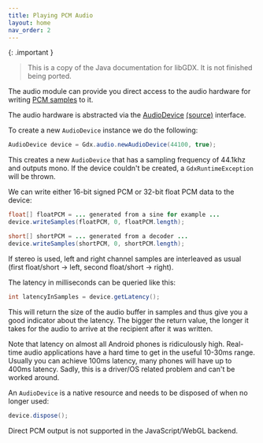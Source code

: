```yaml
---
title: Playing PCM Audio
layout: home
nav_order: 2
---
```


{: .important }
> This is a copy of the Java documentation for libGDX. It is not finished being ported.

The audio module can provide you direct access to the audio hardware for writing [PCM samples](https://en.wikipedia.org/wiki/Pulse-code_modulation) to it.

The audio hardware is abstracted via the [AudioDevice](https://javadoc.io/doc/com.badlogicgames.gdx/gdx/latest/com/badlogic/gdx/audio/AudioDevice.html) [(source)](https://github.com/sharpgdx/sharpgdx/blob/master/gdx/src/com/badlogic/gdx/audio/AudioDevice.java) interface.

To create a new `AudioDevice` instance we do the following:

```java
AudioDevice device = Gdx.audio.newAudioDevice(44100, true);
```

This creates a new `AudioDevice` that has a sampling frequency of 44.1khz and outputs mono. If the device couldn't be created, a `GdxRuntimeException` will be thrown.

We can write either 16-bit signed PCM or 32-bit float PCM data to the device:

```java
float[] floatPCM = ... generated from a sine for example ...
device.writeSamples(floatPCM, 0, floatPCM.length);

short[] shortPCM = ... generated from a decoder ...
device.writeSamples(shortPCM, 0, shortPCM.length);
```

If stereo is used, left and right channel samples are interleaved as usual (first float/short -> left, second float/short -> right).

The latency in milliseconds can be queried like this:

```java
int latencyInSamples = device.getLatency();
```

This will return the size of the audio buffer in samples and thus give you a good indicator about the latency. The bigger the return value, the longer it takes for the audio to arrive at the recipient after it was written.

Note that latency on almost all Android phones is ridiculously high. Real-time audio applications have a hard time to get in the useful 10-30ms range. Usually you can achieve 100ms latency, many phones will have up to 400ms latency. Sadly, this is a driver/OS related problem and can't be worked around.

An `AudioDevice` is a native resource and needs to be disposed of when no longer used:

```java
device.dispose();
```

Direct PCM output is not supported in the JavaScript/WebGL backend.